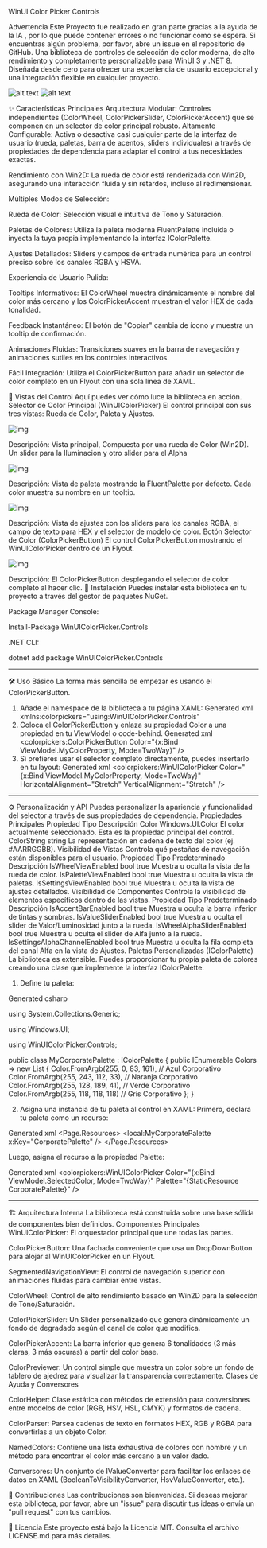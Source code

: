 WinUI Color Picker Controls

Advertencia Este Proyecto fue realizado en gran parte gracias a la ayuda de la IA , por lo que puede contener errores o no funcionar como se espera. Si encuentras algún problema, por favor, abre un issue en el repositorio de GitHub.
Una biblioteca de controles de selección de color moderna, de alto rendimiento y completamente personalizable para WinUI 3 y .NET 8. Diseñada desde cero para ofrecer una experiencia de usuario excepcional y una integración flexible en cualquier proyecto.

![alt text](https://img.shields.io/badge/nuget-v1.0.0-blue.svg)
![alt text](https://img.shields.io/badge/license-MIT-green.svg)

✨ Características Principales
Arquitectura Modular: Controles independientes (ColorWheel, ColorPickerSlider, ColorPickerAccent) que se componen en un selector de color principal robusto.
Altamente Configurable: Activa o desactiva casi cualquier parte de la interfaz de usuario (rueda, paletas, barra de acentos, sliders individuales) a través de propiedades de dependencia para adaptar el control a tus necesidades exactas.

Rendimiento con Win2D: La rueda de color está renderizada con Win2D, asegurando una interacción fluida y sin retardos, incluso al redimensionar.

Múltiples Modos de Selección:

Rueda de Color: Selección visual e intuitiva de Tono y Saturación.

Paletas de Colores: Utiliza la paleta moderna FluentPalette incluida o inyecta la tuya propia implementando la interfaz IColorPalette.

Ajustes Detallados: Sliders y campos de entrada numérica para un control preciso sobre los canales RGBA y HSVA.

Experiencia de Usuario Pulida:

Tooltips Informativos: El ColorWheel muestra dinámicamente el nombre del color más cercano y los ColorPickerAccent muestran el valor HEX de cada tonalidad.

Feedback Instantáneo: El botón de "Copiar" cambia de ícono y muestra un tooltip de confirmación.

Animaciones Fluidas: Transiciones suaves en la barra de navegación y animaciones sutiles en los controles interactivos.

Fácil Integración: Utiliza el ColorPickerButton para añadir un selector de color completo en un Flyout con una sola línea de XAML.

🎨 Vistas del Control
Aquí puedes ver cómo luce la biblioteca en acción.
Selector de Color Principal (WinUIColorPicker)
El control principal con sus tres vistas: Rueda de Color, Paleta y Ajustes.

![img](https://i.imgur.com/3RVHiWk.gif)

Descripción: Vista principal, Compuesta por una rueda de Color (Win2D). 
Un slider para la Iluminacion y otro slider para el Alpha

![img](https://i.imgur.com/ur6rEqv.png)

Descripción: Vista de paleta mostrando la FluentPalette por defecto. Cada color muestra su nombre en un tooltip.

![img](https://i.imgur.com/AXwhdqR.png)

Descripción: Vista de ajustes con los sliders para los canales RGBA, el campo de texto para HEX y el selector de modelo de color.
Botón Selector de Color (ColorPickerButton)
El control ColorPickerButton mostrando el WinUIColorPicker dentro de un Flyout.

![img](https://i.imgur.com/NqWTrOu.png)

Descripción: El ColorPickerButton desplegando el selector de color completo al hacer clic.
🚀 Instalación
Puedes instalar esta biblioteca en tu proyecto a través del gestor de paquetes NuGet.

Package Manager Console:

Install-Package WinUIColorPicker.Controls

.NET CLI:

dotnet add package WinUIColorPicker.Controls

-------------------------------------------------------------------------------------------------------------------------------------------------------------------
🛠️ Uso Básico
La forma más sencilla de empezar es usando el ColorPickerButton.
1. Añade el namespace de la biblioteca a tu página XAML:
Generated xml
xmlns:colorpickers="using:WinUIColorPicker.Controls"
2. Coloca el ColorPickerButton y enlaza su propiedad Color a una propiedad en tu ViewModel o code-behind.
Generated xml
<colorpickers:ColorPickerButton 
    Color="{x:Bind ViewModel.MyColorProperty, Mode=TwoWay}" />
3. Si prefieres usar el selector completo directamente, puedes insertarlo en tu layout:
Generated xml
<colorpickers:WinUIColorPicker
    Color="{x:Bind ViewModel.MyColorProperty, Mode=TwoWay}"
    HorizontalAlignment="Stretch"
    VerticalAlignment="Stretch" />
-------------------------------------------------------------------------------------------------------------------------------------------------------------------
⚙️ Personalización y API
Puedes personalizar la apariencia y funcionalidad del selector a través de sus propiedades de dependencia.
Propiedades Principales
Propiedad	Tipo	Descripción
Color	Windows.UI.Color	El color actualmente seleccionado. Esta es la propiedad principal del control.
ColorString	string	La representación en cadena de texto del color (ej. #AARRGGBB).
Visibilidad de Vistas
Controla qué pestañas de navegación están disponibles para el usuario.
Propiedad	Tipo	Predeterminado	Descripción
IsWheelViewEnabled	bool	true	Muestra u oculta la vista de la rueda de color.
IsPaletteViewEnabled	bool	true	Muestra u oculta la vista de paletas.
IsSettingsViewEnabled	bool	true	Muestra u oculta la vista de ajustes detallados.
Visibilidad de Componentes
Controla la visibilidad de elementos específicos dentro de las vistas.
Propiedad	Tipo	Predeterminado	Descripción
IsAccentBarEnabled	bool	true	Muestra u oculta la barra inferior de tintas y sombras.
IsValueSliderEnabled	bool	true	Muestra u oculta el slider de Valor/Luminosidad junto a la rueda.
IsWheelAlphaSliderEnabled	bool	true	Muestra u oculta el slider de Alfa junto a la rueda.
IsSettingsAlphaChannelEnabled	bool	true	Muestra u oculta la fila completa del canal Alfa en la vista de Ajustes.
Paletas Personalizadas (IColorPalette)
La biblioteca es extensible. Puedes proporcionar tu propia paleta de colores creando una clase que implemente la interfaz IColorPalette.
1. Define tu paleta:

Generated csharp

using System.Collections.Generic;

using Windows.UI;

using WinUIColorPicker.Controls;

public class MyCorporatePalette : IColorPalette
{
    public IEnumerable<Color> Colors => new List<Color>
    {
        Color.FromArgb(255, 0, 83, 161),  // Azul Corporativo
        Color.FromArgb(255, 243, 112, 33), // Naranja Corporativo
        Color.FromArgb(255, 128, 189, 41), // Verde Corporativo
        Color.FromArgb(255, 118, 118, 118) // Gris Corporativo
    };
}

2. Asigna una instancia de tu paleta al control en XAML:
Primero, declara tu paleta como un recurso:

Generated xml
<Page.Resources>
    <local:MyCorporatePalette x:Key="CorporatePalette" />
</Page.Resources>

Luego, asigna el recurso a la propiedad Palette:

Generated xml
<colorpickers:WinUIColorPicker
    Color="{x:Bind ViewModel.SelectedColor, Mode=TwoWay}"
    Palette="{StaticResource CorporatePalette}" />

-------------------------------------------------------------------------------------------------------------------------------------------------------------------
🏗️ Arquitectura Interna
La biblioteca está construida sobre una base sólida de componentes bien definidos.
Componentes Principales
WinUIColorPicker: El orquestador principal que une todas las partes.

ColorPickerButton: Una fachada conveniente que usa un DropDownButton para alojar al WinUIColorPicker en un Flyout.

SegmentedNavigationView: El control de navegación superior con animaciones fluidas para cambiar entre vistas.

ColorWheel: Control de alto rendimiento basado en Win2D para la selección de Tono/Saturación.

ColorPickerSlider: Un Slider personalizado que genera dinámicamente un fondo de degradado según el canal de color que modifica.

ColorPickerAccent: La barra inferior que genera 6 tonalidades (3 más claras, 3 más oscuras) a partir del color base.

ColorPreviewer: Un control simple que muestra un color sobre un fondo de tablero de ajedrez para visualizar la transparencia correctamente.
Clases de Ayuda y Conversores

ColorHelper: Clase estática con métodos de extensión para conversiones entre modelos de color (RGB, HSV, HSL, CMYK) y formatos de cadena.

ColorParser: Parsea cadenas de texto en formatos HEX, RGB y RGBA para convertirlas a un objeto Color.

NamedColors: Contiene una lista exhaustiva de colores con nombre y un método para encontrar el color más cercano a un valor dado.

Conversores: Un conjunto de IValueConverter para facilitar los enlaces de datos en XAML (BooleanToVisibilityConverter, HsvValueConverter, etc.).

🤝 Contribuciones
Las contribuciones son bienvenidas. Si deseas mejorar esta biblioteca, por favor, abre un "issue" para discutir tus ideas o envía un "pull request" con tus cambios.

📄 Licencia
Este proyecto está bajo la Licencia MIT. Consulta el archivo LICENSE.md para más detalles.
